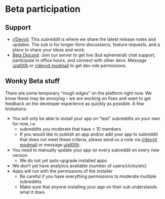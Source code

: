 # Beta participation

## Support

- [r/Devvit](https://reddit.com/r/devvit): This subreddit is where we share the latest release notes and updates. The sub is for longer-form discussions, feature requests, and a place to share your ideas and work.
- [Beta Discord](https://discord.gg/R7yu2wh9Qz): Join our server to get live (but ephemeral) chat support, participate in office hours, and connect with other devs. Message [u/pl00h](https://www.reddit.com/message/compose/?to=pl00h) or [r/devvit modmail](https://reddit.com/message/compose/?to=/r/Devvit) to get dev role permissions.

## Wonky Beta stuff

There are some temporary “rough edges” on the platform right now. We know these may be annoying - we are working on fixes and want to get feedback on the developer experience as quickly
as possible. A few limitations:

- You will only be able to install your app on “test” subreddits on your own for now, i.e.
  - subreddits you moderate that have < 10 members
  - If you would like to publish an app and/or add your app to subreddit that does not meet these criteria, please send us a
    note via [r/devvit modmail](https://reddit.com/message/compose/?to=/r/Devvit) or message [u/pl00h](https://www.reddit.com/message/compose/?to=pl00h).
- You need to manually update your app on every subreddit on every new version
  - We do not yet auto-upgrade installed apps
- We don’t yet have analytics available (number of users/clicks/etc)
- Apps will run with the permissions of the installer
  - Be careful if you have everything permissions to moderate multiple subreddits
  - Make sure that anyone installing your app on their sub understands what it does
